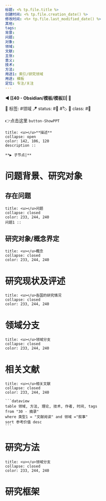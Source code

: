 ```yaml
---
标题: <% tp.file.title %>
创建时间: <% tp.file.creation_date() %>
修改时间: <%+ tp.file.last_modified_date() %>
其他:
tags: 
背景:
问题:
对象:
领域:
文献:
主张:
意义:
技术:
方法:
用途1: 索引/研究领域
用途: 模板
定位: 专注/关注
---
```


**◀️ [[40 - Obsidian/模板/模板]]| 📎** 

🧩 标签: #领域 
🪁 status: #🌸 #🏷️
🎏 class: #📇

👉点击这里 `button-ShowPPT`

```ad-info
title: <u></u>**描述**
collapse: open
color: 142, 106, 120
description ::   

**▶️ 子节点|** 

```

# 问题背景、研究对象
## 存在问题
```ad-info
title: <u></u>问题
collapse: closed
color: 233, 244, 240
问题1 :: 
```
## 研究对象/概念界定

```ad-info
title: <u></u>概念
collapse: closed
color: 233, 244, 240

```


# 研究现状及评述
```ad-info
title: <u></u>各国的研究情况
collapse: closed
color: 233, 244, 240

```

# 领域分支
```ad-info
title: <u></u>领域分支
collapse: closed
color: 233, 244, 240

```
# 相关文献
````ad-info
title: <u></u>相关文献
collapse: closed
color: 233, 244, 240

```dataview
table 领域, 方法, 理论, 技术, 作者, 时间, tags
from "30 - 摘录"
where 类型1 = "文献阅读" and 领域 ="叙事"
sort 参考价值 desc
```
````

# 研究方法
```ad-info
title: <u></u>领域分支
collapse: closed
color: 233, 244, 240

```


# 研究框架


